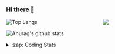 ### Hi there 👋

<!--
**tao8687/tao8687** is a ✨ _special_ ✨ repository because its `README.md` (this file) appears on your GitHub profile.

Here are some ideas to get you started:

- 🔭 I’m currently working on ...
- 🌱 I’m currently learning ...
- 👯 I’m looking to collaborate on ...
- 🤔 I’m looking for help with ...
- 💬 Ask me about ...
- 📫 How to reach me: ...
- 😄 Pronouns: ...
- ⚡ Fun fact: ...
-->

<img align='right' src="https://media.giphy.com/media/M9gbBd9nbDrOTu1Mqx/giphy.gif" width="240">

  
![Top Langs](https://github-readme-stats.vercel.app/api/top-langs/?username=tao8687&layout=compact&title_color=23238E&text_color=A67D3D)

![Anurag's github stats](https://github-readme-stats.vercel.app/api?username=tao8687&show_icons=true&&text_color=A67D3D&title_color=23238E&show_icons=false&count_private=true&hide=stars)

<details>
  <summary>:zap: Coding Stats</summary>
  <br>
    
<!--START_SECTION:waka-->
![Code Time](http://img.shields.io/badge/Code%20Time-1%2C387%20hrs%2051%20mins-blue)

![Profile Views](http://img.shields.io/badge/Profile%20Views-1-blue)

**🐱 My GitHub Data** 

> 📦 1.5 MB Used in GitHub's Storage 
 > 
> 🏆 339 Contributions in the Year 2023
 > 
> 🚫 Not Opted to Hire
 > 
> 📜 50 Public Repositories 
 > 
> 🔑 23 Private Repositories 
 > 
**I'm an Early 🐤** 

```text
🌞 Morning                1211 commits        █████████████████████░░░░   85.58 % 
🌆 Daytime                84 commits          █░░░░░░░░░░░░░░░░░░░░░░░░   05.94 % 
🌃 Evening                116 commits         ██░░░░░░░░░░░░░░░░░░░░░░░   08.20 % 
🌙 Night                  4 commits           ░░░░░░░░░░░░░░░░░░░░░░░░░   00.28 % 
```
📅 **I'm Most Productive on Wednesday** 

```text
Monday                   204 commits         ████░░░░░░░░░░░░░░░░░░░░░   14.42 % 
Tuesday                  190 commits         ███░░░░░░░░░░░░░░░░░░░░░░   13.43 % 
Wednesday                255 commits         █████░░░░░░░░░░░░░░░░░░░░   18.02 % 
Thursday                 182 commits         ███░░░░░░░░░░░░░░░░░░░░░░   12.86 % 
Friday                   199 commits         ████░░░░░░░░░░░░░░░░░░░░░   14.06 % 
Saturday                 195 commits         ███░░░░░░░░░░░░░░░░░░░░░░   13.78 % 
Sunday                   190 commits         ███░░░░░░░░░░░░░░░░░░░░░░   13.43 % 
```


📊 **This Week I Spent My Time On** 

```text
🕑︎ Time Zone: Asia/Shanghai

💬 Programming Languages: 
CMake                    1 hr 35 mins        ████████░░░░░░░░░░░░░░░░░   32.24 % 
C++                      1 hr 8 mins         ██████░░░░░░░░░░░░░░░░░░░   23.10 % 
Markdown                 1 hr 3 mins         █████░░░░░░░░░░░░░░░░░░░░   21.37 % 
Other                    23 mins             ██░░░░░░░░░░░░░░░░░░░░░░░   07.76 % 
XML                      15 mins             █░░░░░░░░░░░░░░░░░░░░░░░░   05.06 % 

🔥 Editors: 
VS Code                  4 hrs 56 mins       █████████████████████████   100.00 % 

🐱‍💻 Projects: 
Shuofanghao_robot        4 hrs 41 mins       ████████████████████████░   94.73 % 
ai_code_reader           12 mins             █░░░░░░░░░░░░░░░░░░░░░░░░   04.34 % 
R20_urdf                 2 mins              ░░░░░░░░░░░░░░░░░░░░░░░░░   00.75 % 
src                      0 secs              ░░░░░░░░░░░░░░░░░░░░░░░░░   00.17 % 

💻 Operating System: 
Linux                    4 hrs 54 mins       █████████████████████████   99.16 % 
Windows                  2 mins              ░░░░░░░░░░░░░░░░░░░░░░░░░   00.84 % 
```

**I Mostly Code in Python** 

```text
Python                   9 repos             ████████░░░░░░░░░░░░░░░░░   30.00 % 
C++                      8 repos             ███████░░░░░░░░░░░░░░░░░░   26.67 % 
JavaScript               2 repos             ██░░░░░░░░░░░░░░░░░░░░░░░   06.67 % 
Batchfile                1 repo              █░░░░░░░░░░░░░░░░░░░░░░░░   03.33 % 
HTML                     1 repo              █░░░░░░░░░░░░░░░░░░░░░░░░   03.33 % 
```



**Timeline**

![Lines of Code chart](https://raw.githubusercontent.com/tao8687/tao8687/master/assets/bar_graph.png)


 Last Updated on 04/12/2023 01:15:01 UTC
<!--END_SECTION:waka-->
</details>
